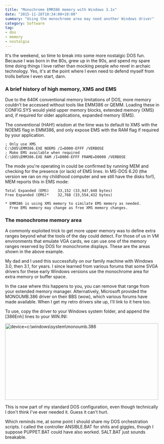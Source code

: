 ```yaml
---
title: "Monochrome EMM386 memory with Windows 3.1x"
date: "2015-11-28T10:34:00+10:00"
summary: "Using the monochrome area may need another Windows driver"
category: Software
tag:
- dos
- memory
- nostalgia
---
```

It's the weekend, so time to break into some more nostalgic DOS fun. Because I was born in the 80s, grew up in the 90s, and spend my spare time doing things I love rather than mocking people who revel in archaic technology. Yes, it's at the point where I even need to defend myself from trolls before I even start, darn.

### A brief history of high memory, XMS and EMS

Due to the 640K conventional memory limitations of DOS, more memory couldn't be accessed without tools like EMM386 or QEMM. Loading these in CONFIG.SYS would yield upper memory blocks, extended memory (XMS) and, if required for older applications, expanded memory (EMS).

The conventional (HAH!) wisdom at the time was to default to XMS with the NOEMS flag in EMM386, and only expose EMS with the RAM flag if required by your application.

    ; Only use XMS
    C:\DOS\EMM386.EXE NOEMS /I=D000-EFFF /VERBOSE
    ; Make EMS available when required
    C:\DOS\EMM386.EXE RAM /I=D000-EFFF FRAME=D0000 /VERBOSE 

The mode you're operating in could be confirmed by running MEM and checking for the presence (or lack) of EMS lines. In MS-DOS 6.20 (the version we ran on my childhood computer and we still have the disks for!), MEM reports this in EMS mode:

    Total Expanded (EMS)    33,152 (33,947,648 bytes)
    Free Expanded (EMS)*    32,768 (33,554,432 bytes)

    * EMM386 is using XMS memory to similate EMS memory as needed.
      Free EMS memory may change as free XMS memory changes.

### The monochrome memory area

A commonly exploited trick to get more upper memory was to define extra ranges beyond what the tools of the day could detect. For those of us in VM environments that emulate VGA cards, we can use one of the memory ranges reserved by DOS for monochrome displays. These are the areas shown  in the above example.

My dad and I used this successfully on our family machine with Windows 3.0, then 3.1, for years. I since learned from various forums that some SVGA drivers for these early Windows versions use the monochrome area for extra memory or buffer space.

In the case where this happens to you, you can remove that range from your extended memory manager. Alternatively, Microsoft provided the MONOUMB.386 driver on their BBS (wow), which various forums have made available. When I get my retro drivers site up, I'll link to it here too.

To use, copy the driver to your Windows system folder, and append the [386Enh] lines to your WIN.INI:

<p><img src="https://rubenerd.com/files/2015/screenie.winini.monoumb.png" alt="device=c:\windows\system\monoumb.386" style="width:500px; height:250px;" /></p>

This is now part of my standard DOS configuration, even though technically I don't think I've ever needed it. Guess it can't hurt.

Which reminds me, at some point I should share my DOS orchestration scripts. I called the controller ANSIBLE.BAT for shits and giggles, though I suppose PUPPET.BAT could have also worked. SALT.BAT just sounds breakable.

